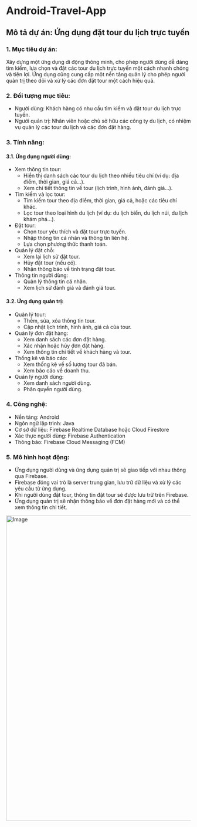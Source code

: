 # Android-Travel-App
## Mô tả dự án: Ứng dụng đặt tour du lịch trực tuyến

### 1. Mục tiêu dự án:

Xây dựng một ứng dụng di động thông minh, cho phép người dùng dễ dàng tìm kiếm, lựa chọn và đặt các tour du lịch trực tuyến một cách nhanh chóng và tiện lợi. Ứng dụng cũng cung cấp một nền tảng quản lý cho phép người quản trị theo dõi và xử lý các đơn đặt tour một cách hiệu quả.

### 2. Đối tượng mục tiêu:

- Người dùng: Khách hàng có nhu cầu tìm kiếm và đặt tour du lịch trực tuyến.
- Người quản trị: Nhân viên hoặc chủ sở hữu các công ty du lịch, có nhiệm vụ quản lý các tour du lịch và các đơn đặt hàng.
### 3. Tính năng:

#### 3.1. Ứng dụng người dùng:

- Xem thông tin tour:
    - Hiển thị danh sách các tour du lịch theo nhiều tiêu chí (ví dụ: địa điểm, thời gian, giá cả...).
    - Xem chi tiết thông tin về tour (lịch trình, hình ảnh, đánh giá...).
- Tìm kiếm và lọc tour:
    - Tìm kiếm tour theo địa điểm, thời gian, giá cả, hoặc các tiêu chí khác.
    - Lọc tour theo loại hình du lịch (ví dụ: du lịch biển, du lịch núi, du lịch khám phá...).
- Đặt tour:
    - Chọn tour yêu thích và đặt tour trực tuyến.
    - Nhập thông tin cá nhân và thông tin liên hệ.
    - Lựa chọn phương thức thanh toán.
- Quản lý đặt chỗ:
    - Xem lại lịch sử đặt tour.
    - Hủy đặt tour (nếu có).
    - Nhận thông báo về tình trạng đặt tour.
- Thông tin người dùng:
    - Quản lý thông tin cá nhân.
    - Xem lịch sử đánh giá và đánh giá tour.
#### 3.2. Ứng dụng quản trị:

- Quản lý tour:
    - Thêm, sửa, xóa thông tin tour.
    - Cập nhật lịch trình, hình ảnh, giá cả của tour.
- Quản lý đơn đặt hàng:
    - Xem danh sách các đơn đặt hàng.
    - Xác nhận hoặc hủy đơn đặt hàng.
    - Xem thông tin chi tiết về khách hàng và tour.
- Thống kê và báo cáo:
    - Xem thống kê về số lượng tour đã bán.
    - Xem báo cáo về doanh thu.
- Quản lý người dùng:
    - Xem danh sách người dùng.
    - Phân quyền người dùng.
### 4. Công nghệ:

- Nền tảng: Android
- Ngôn ngữ lập trình: Java
- Cơ sở dữ liệu: Firebase Realtime Database hoặc Cloud Firestore
- Xác thực người dùng: Firebase Authentication
- Thông báo: Firebase Cloud Messaging (FCM)
### 5. Mô hình hoạt động:

- Ứng dụng người dùng và ứng dụng quản trị sẽ giao tiếp với nhau thông qua Firebase.
- Firebase đóng vai trò là server trung gian, lưu trữ dữ liệu và xử lý các yêu cầu từ ứng dụng.
- Khi người dùng đặt tour, thông tin đặt tour sẽ được lưu trữ trên Firebase.
- Ứng dụng quản trị sẽ nhận thông báo về đơn đặt hàng mới và có thể xem thông tin chi tiết.

<img width="833" alt="Image" src="https://github.com/user-attachments/assets/ae3171cb-abf9-41a0-8edf-bd1295b92828" />